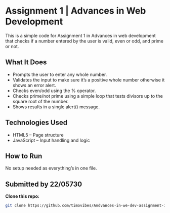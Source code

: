 # Assignment 1 | Advances in Web Development

This is a simple code for Assignment 1 in Advances in web development that checks if a number entered by the user is valid, even or odd, and prime or not.

## What It Does
- Prompts the user to enter any whole number.  
- Validates the input to make sure it’s a positive whole number otherwise it shows an error alert.  
- Checks even/odd using the % operator.  
- Checks prime/not prime using a simple loop that tests divisors up to the square root of the number.  
- Shows results in a single alert() message.  

## Technologies Used
- HTML5 – Page structure  
- JavaScript – Input handling and logic  

## How to Run
No setup needed as everything’s in one file.

## Submitted by 22/05730

**Clone this repo:**
```bash
git clone https://github.com/timovibes/Andvances-in-we-dev-assignment-1